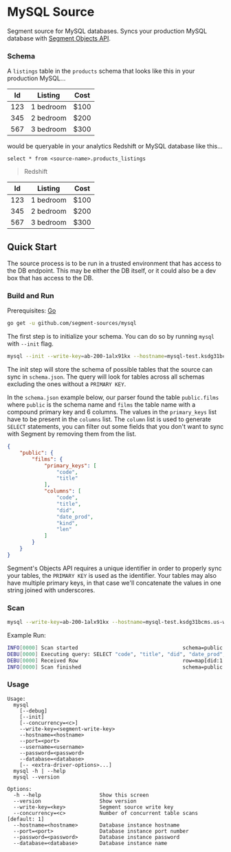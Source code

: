 # MySQL Source

Segment source for MySQL databases. Syncs your production MySQL database with [Segment Objects API](https://github.com/segmentio/objects-go).

### Schema
A `listings` table in the `products` schema that looks like this in your production MySQL...

| Id  | Listing    | Cost  |
| ----|:-----------:|:-----:|
| 123 | 1 bedroom   | $100|
| 345 | 2 bedroom   | $200|
| 567 | 3 bedroom   | $300|

would be queryable in your analytics Redshift or MySQL database like this...

```select * from <source-name>.products_listings```

> Redshift

| Id  | Listing    | Cost  |
| ----|:-----------:|:-----:|
| 123 | 1 bedroom   | $100|
| 345 | 2 bedroom   | $200|
| 567 | 3 bedroom   | $300|


## Quick Start

The source process is to be run in a trusted environment that has access to the DB endpoint. This may be either the DB itself, or it could also be a dev box that has access to the DB.

### Build and Run
Prerequisites: [Go](https://golang.org/doc/install)

```bash
go get -u github.com/segment-sources/mysql
```

The first step is to initialize your schema. You can do so by running `mysql` with `--init` flag.
```bash
mysql --init --write-key=ab-200-1alx91kx --hostname=mysql-test.ksdg31bcms.us-west-2.rds.amazonaws.com --port=3306 --username=segment --password=cndgks8102baajls --database=segment
```
The init step will store the schema of possible tables that the source can sync in `schema.json`. The query will look for tables across all schemas excluding the ones without a `PRIMARY KEY`.

In the `schema.json` example below, our parser found the table `public.films` where `public` is the schema name and `films` the table name with a compound primary key and 6 columns. The values in the `primary_keys` list have to be present in the `columns` list. The `column` list is used to generate `SELECT` statements, you can filter out some fields that you don't want to sync with Segment by removing them from the list.
```json
{
    "public": {
        "films": {
            "primary_keys": [
                "code",
                "title"
            ],
            "columns": [
                "code",
                "title",
                "did",
                "date_prod",
                "kind",
                "len"
            ]
        }
    }
}
```


Segment's Objects API requires a unique identifier in order to properly sync your tables, the `PRIMARY KEY` is used as the identifier. Your tables may also have multiple primary keys, in that case we'll concatenate the values in one string joined with underscores.


### Scan
```bash
mysql --write-key=ab-200-1alx91kx --hostname=mysql-test.ksdg31bcms.us-west-2.rds.amazonaws.com --port=5432 --username=segment --password=cndgks8102baajls --database=segment
```

Example Run:
```bash
INFO[0000] Scan started                                  schema=public table=films
DEBU[0000] Executing query: SELECT "code", "title", "did", "date_prod", "kind", "len" FROM "public"."films"
DEBU[0000] Received Row                                  row=map[did:1 date_prod:<nil> kind:<nil> len:<nil> code:1     title:title] schema=public table=films
INFO[0000] Scan finished                                 schema=public table=films
```

### Usage
```
Usage:
  mysql
    [--debug]
    [--init]
    [--concurrency=<c>]
    --write-key=<segment-write-key>
    --hostname=<hostname>
    --port=<port>
    --username=<username>
    --password=<password>
    --database=<database>
    [-- <extra-driver-options>...]
  mysql -h | --help
  mysql --version

Options:
  -h --help                   Show this screen
  --version                   Show version
  --write-key=<key>           Segment source write key
  --concurrency=<c>           Number of concurrent table scans [default: 1]
  --hostname=<hostname>       Database instance hostname
  --port=<port>               Database instance port number
  --password=<password>       Database instance password
  --database=<database>       Database instance name
```
